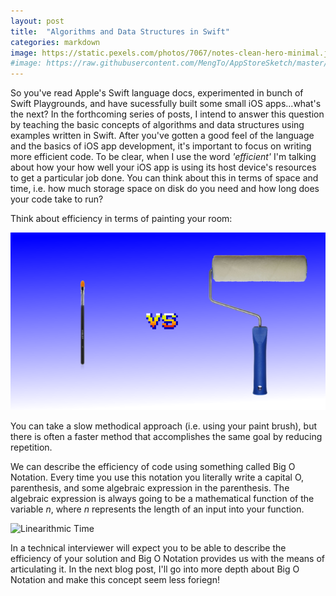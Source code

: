 ```yaml
---
layout: post
title:  "Algorithms and Data Structures in Swift"
categories: markdown
image: https://static.pexels.com/photos/7067/notes-clean-hero-minimal.jpg
#image: https://raw.githubusercontent.com/MengTo/AppStoreSketch/master/Wallpapers/Poly15.jpg
---
```


So you've read Apple's Swift language docs, experimented in bunch of Swift Playgrounds, and have sucessfully built some small iOS apps...what's the next?  In the forthcoming series of posts, I intend to answer this question by teaching the basic concepts of algorithms and data structures using examples written in Swift. After you've gotten a good feel of the language and the basics of iOS app development, it's important to focus on writing more efficient code.  To be clear, when I use the word *'efficient'* I'm talking about how your how well your iOS app is using its host device's resources to get a particular job done.  You can think about this in terms of space and time, i.e. how much storage space on disk do you need and how long does your code take to run?

Think about efficiency in terms of painting your room:

![Paint Brush vs Roller Brush](https://raw.githubusercontent.com/nathankrishnan/nathankrishnan.github.io/master/assets/article_images/brush_vs.png)

You can take a slow methodical approach (i.e. using your paint brush), but there is often a faster method that accomplishes the same goal by reducing repetition.  

We can describe the efficiency of code using something called Big O Notation.  Every time you use this notation you literally write a capital O, parenthesis, and some algebraic expression in the parenthesis.  The algebraic expression is always going to be a mathematical function of the variable *n*, where *n* represents the length of an input into your function. 

![Linearithmic Time](http://i1.wp.com/texblog.org/Wordpress/wp-content/uploads/2014/06/big-o-example-latex.png)

In a technical interviewer will expect you to be able to describe the efficiency of your solution and Big O Notation provides us with the means of articulating it. In the next blog post, I'll go into more depth about Big O Notation and make this concept seem less foriegn!







